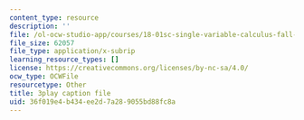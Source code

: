```yaml
---
content_type: resource
description: ''
file: /ol-ocw-studio-app/courses/18-01sc-single-variable-calculus-fall-2010/36f019e4b434ee2d7a289055bd88fc8a_MK_0QHbUnIA.srt
file_size: 62057
file_type: application/x-subrip
learning_resource_types: []
license: https://creativecommons.org/licenses/by-nc-sa/4.0/
ocw_type: OCWFile
resourcetype: Other
title: 3play caption file
uid: 36f019e4-b434-ee2d-7a28-9055bd88fc8a
---
```


